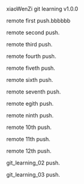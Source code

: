 xiaoWenZi git learning v1.0.0


remote first push.bbbbbb

remote second push.

remote third push.

remote fourth push.

remote fiveth push.

remote sixth push.

remote seventh push.

remote egith push.

remote ninth push.

remote 10th push.

remote 11th push.

remote 12th push.

git_learning_02 push.

git_learning_03 push.
